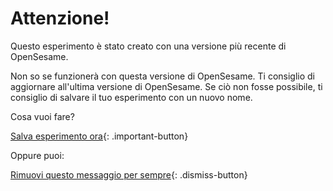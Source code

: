 # Attenzione!

Questo esperimento è stato creato con una versione più recente di OpenSesame.

Non so se funzionerà con questa versione di OpenSesame. Ti consiglio di aggiornare all'ultima versione di OpenSesame. Se ciò non fosse possibile, ti consiglio di salvare il tuo esperimento con un nuovo nome.

Cosa vuoi fare?

[Salva esperimento ora](opensesame://action.save){: .important-button} <br />

Oppure puoi:

[Rimuovi questo messaggio per sempre](opensesame://event.os4n_dismiss_old_experiment){: .dismiss-button}